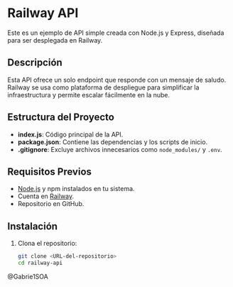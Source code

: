 # Railway API

Este es un ejemplo de API simple creada con Node.js y Express, diseñada para ser desplegada en Railway.

## Descripción

Esta API ofrece un solo endpoint que responde con un mensaje de saludo. Railway se usa como plataforma de despliegue para simplificar la infraestructura y permite escalar fácilmente en la nube.

## Estructura del Proyecto

- **index.js**: Código principal de la API.
- **package.json**: Contiene las dependencias y los scripts de inicio.
- **.gitignore**: Excluye archivos innecesarios como `node_modules/` y `.env`.

## Requisitos Previos

- [Node.js](https://nodejs.org) y npm instalados en tu sistema.
- Cuenta en [Railway](https://railway.app/).
- Repositorio en GitHub.

## Instalación

1. Clona el repositorio:

   ```bash
   git clone <URL-del-repositorio>
   cd railway-api
@Gabrie1SOA
